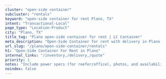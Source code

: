 ```yaml
---
cluster: "open-side container"
subcluster: "rentals"
keyword: "open-side container for rent Plano, TX"
intent: "Transactional-Local"
page_type: "Location-Product"
city: "Plano, TX"
title_tag: "Plano open-side container for rent | LC Container"
meta_description: "Open-Side Container for rent with delivery in Plano, TX. LC Container — local Since 2003. Get pricing today."
url_slug: "/plano/open-side-container/rentals"
h1: "Open-Side Container For Rent in Plano"
internal_links: "/inventory,/delivery,/quote"
priority: 1
notes: "Include power specs (for reefer/office), photos, and availability."
noindex: false
---
```


<!-- TODO: Add unique city/inventory copy, images, and internal links here. -->

